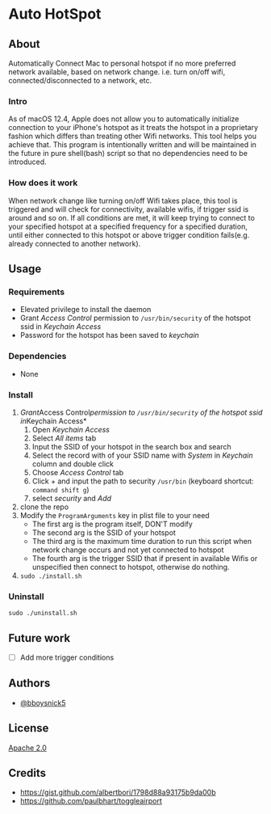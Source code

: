 <!--
 * @Author: Nick Liu
 * @Date: 2022-03-22 10:53:09
 * @LastEditTime: 2022-06-30 16:15:17
 * @LastEditors: Nick Liu
 * @Description: The readme file
 * @FilePath: /init-network-per-net-change-mac/README.md
-->
# Auto HotSpot

## About

Automatically Connect Mac to personal hotspot if no more preferred network available, based on network change. i.e. turn on/off wifi, connected/disconnected to a network, etc.

### Intro

As of macOS 12.4, Apple does not allow you to automatically initialize connection to your iPhone's hotspot as it treats the hotspot in a proprietary fashion which differs than treating other Wifi networks. This tool helps you achieve that.
This program is intentionally written and will be maintained in the future in pure shell(bash) script so that no dependencies need to be introduced.

### How does it work

When network change like turning on/off Wifi takes place, this tool is triggered and will check for connectivity, available wifis, if trigger ssid is around and so on. If all conditions are met, it will keep trying to connect to your specified hotspot at a specified frequency for a specified duration, until either connected to this hotspot or above trigger condition fails(e.g. already connected to another network).

## Usage

### Requirements

* Elevated privilege to install the daemon
* Grant *Access Control* permission to `/usr/bin/security` of the hotspot ssid in *Keychain Access*
* Password for the hotspot has been saved to *keychain*

### Dependencies

* None

### Install

1. *Grant*Access Control*permission to `/usr/bin/security` of the hotspot ssid in*Keychain Access*
    1. Open *Keychain Access*
    2. Select *All items* tab
    3. Input the SSID of your hotspot in the search box and search
    4. Select the record with of your SSID name with *System* in *Keychain* column and double click
    5. Choose *Access Control* tab
    6. Click + and input the path to security `/usr/bin` (keyboard shortcut: `command shift g`)
    7. select *security* and *Add*
2. clone the repo
3. Modify the `ProgramArguments` key in plist file to your need
    * The first arg is the program itself, DON'T modify
    * The second arg is the SSID of your hotspot
    * The third arg is the maximum time duration to run this script when network change occurs and not yet connected to hotspot
    * The fourth arg is the trigger SSID that if present in available Wifis or unspecified then connect to hotspot, otherwise do nothing.
4. `sudo ./install.sh`

### Uninstall

`sudo ./uninstall.sh`

## Future work

* [ ] Add more trigger conditions

## Authors

* [@bboysnick5](https://github.com/bboysnick5)

## License

[Apache 2.0](<https://www.apache.org/licenses/LICENSE-2.0>)

## Credits

* <https://gist.github.com/albertbori/1798d88a93175b9da00b>
* <https://github.com/paulbhart/toggleairport>
